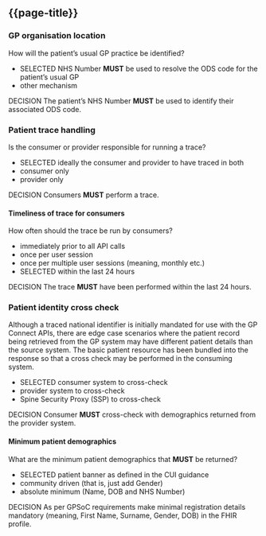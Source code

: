 ## {{page-title}}

### GP organisation location
How will the patient’s usual GP practice be identified?

- <span class="label label-success">SELECTED</span> NHS Number **MUST** be used to resolve the ODS code for the patient’s usual GP
- other mechanism

<span class="label label-info">DECISION</span> The patient’s NHS Number **MUST** be used to identify their associated ODS code.

### Patient trace handling
Is the consumer or provider responsible for running a trace?

- <span class="label label-success">SELECTED</span> ideally the consumer and provider to have traced in both
- consumer only
- provider only

<span class="label label-info">DECISION</span> Consumers **MUST** perform a trace.

#### Timeliness of trace for consumers
How often should the trace be run by consumers?

- immediately prior to all API calls
- once per user session
- once per multiple user sessions (meaning, monthly etc.)
- <span class="label label-success">SELECTED</span> within the last 24 hours

<span class="label label-info">DECISION</span> The trace **MUST** have been performed within the last 24 hours.

### Patient identity cross check
Although a traced national identifier is initially mandated for use with the GP Connect APIs, there are edge case scenarios where the patient record being retrieved from the GP system may have different patient details than the source system. The basic patient resource has been bundled into the response so that a cross check may be performed in the consuming system.

- <span class="label label-success">SELECTED</span> consumer system to cross-check
- provider system to cross-check
- Spine Security Proxy (SSP) to cross-check

<span class="label label-info">DECISION</span> Consumer **MUST** cross-check with demographics returned from the provider system.

#### Minimum patient demographics
What are the minimum patient demographics that **MUST** be returned?

- <span class="label label-success">SELECTED</span> patient banner as defined in the CUI guidance
- community driven (that is, just add Gender)
- absolute minimum (Name, DOB and NHS Number)

<span class="label label-info">DECISION</span> As per GPSoC requirements make minimal registration details mandatory (meaning, First Name, Surname, Gender, DOB) in the FHIR profile.